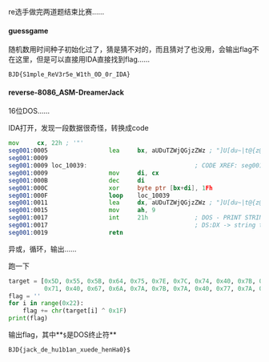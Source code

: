 re选手做完两道题结束比赛……

#### guessgame

随机数用时间种子初始化过了，猜是猜不对的，而且猜对了也没用，会输出flag不在这里，但是可以直接用IDA直接找到flag……

```
BJD{S1mple_ReV3r5e_W1th_0D_0r_IDA}
```

#### reverse-8086_ASM-DreamerJack

16位DOS……

IDA打开，发现一段数据很奇怪，转换成code

```asm
mov     cx, 22h ; '"'
seg001:0005                 lea     bx, aUDuTZWjQGjzZWz ; "]U[du~|t@{z@wj.}.~q@gjz{z@wzqW~/b;"
seg001:0009
seg001:0009 loc_10039:                              ; CODE XREF: seg001:000F↓j
seg001:0009                 mov     di, cx
seg001:000B                 dec     di
seg001:000C                 xor     byte ptr [bx+di], 1Fh
seg001:000F                 loop    loc_10039
seg001:0011                 lea     dx, aUDuTZWjQGjzZWz ; "]U[du~|t@{z@wj.}.~q@gjz{z@wzqW~/b;"
seg001:0015                 mov     ah, 9
seg001:0017                 int     21h             ; DOS - PRINT STRING
seg001:0017                                         ; DS:DX -> string terminated by "$"
seg001:0019                 retn
```

异或，循环，输出……

跑一下

```python
target = [0x5D, 0x55, 0x5B, 0x64, 0x75, 0x7E, 0x7C, 0x74, 0x40, 0x7B, 0x7A, 0x40, 0x77, 0x6A, 0x2E, 0x7D, 0x2E, 0x7E,
          0x71, 0x40, 0x67, 0x6A, 0x7A, 0x7B, 0x7A, 0x40, 0x77, 0x7A, 0x71, 0x57, 0x7E, 0x2F, 0x62, 0x3B]
flag = ''
for i in range(0x22):
    flag += chr(target[i] ^ 0x1F)
print(flag)
```

输出flag，其中**`$`是DOS终止符**

```
BJD{jack_de_hu1b1an_xuede_henHa0}$
```

